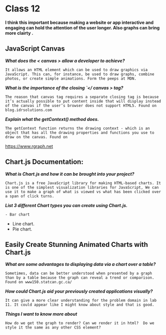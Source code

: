 # Class 12

**I think this important because making a website or app interactive and engaging can hold the attention of the user longer.  Also graphs can bring more clairty .**

## JavaScript Canvas

***What does the < canvas > allow a developer to achieve?***

	It allows an HTML element which can be used to draw graphics via JavaScript. This can, for instance, be used to draw graphs, combine photos, or create simple animations. Form the peeps at MDN.

***What is the importance of the closing `</ canvas > tag?***

	The reason that canvas tag requires a separate closing tag is because it’s actually possible to put content inside that will display instead of the canvas if the user’s browser does not support HTML5. Found on blog.idrsolutions.com 

***Explain what the getContext() method does.***

	The getContext function returns the drawing context - which is an object that has all the drawing properties and functions you use to draw on the canvas. Found on 
https://www.rgraph.net 

## Chart.js Documentation:

***What is Chart.js and how it can be brought into your project?***

	Chart.js is a free JavaScript library for making HTML-based charts. It is one of the simplest visualization libraries for JavaScript, We can use it to make a graph of what is viewed vs what has been clicked over a span of click turns.

***List 3 different Chart types you can create using Chart.js.***

	- Bar chart
  - Line chart.
  - Pie chart.

## Easily Create Stunning Animated Charts with Chart.js

***What are some advantages to displaying data via a chart over a table?***

	Sometimes, data can be better understood when presented by a graph than by a table because the graph can reveal a trend or comparison.  Found on www150.statcan.gc.ca/ 

***How could Chart.js aid your previously created applications visually?***

	It can give a more clear understanding for the problem domain in lab 11. It could appear like I might know about style and that is good. 

***Things I want to know more about***

    How do we get the graph to render? Can we render it in html?  Do we style it the same as any other CSS element?

